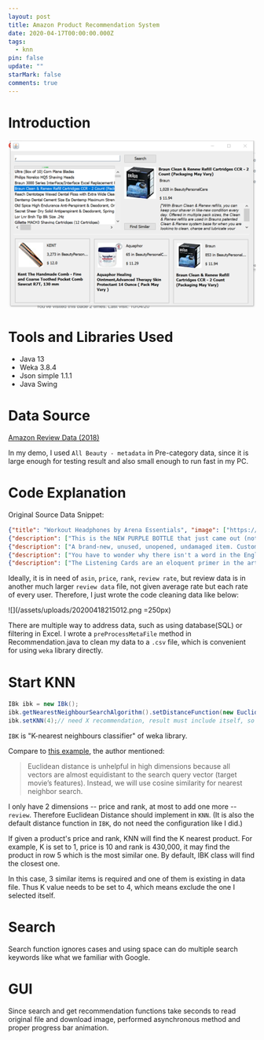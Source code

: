 ```yaml
---
layout: post
title: Amazon Product Recommendation System
date: 2020-04-17T00:00:00.000Z
tags:
  - knn
pin: false
update: ""
starMark: false
comments: true
---
```

# Introduction

![Screenshot](/assets/uploads/5e191dac7cb767d152d97ae9a02bf28.png)

# Tools and Libraries Used

* Java 13
* Weka 3.8.4
* Json simple 1.1.1
* Java Swing

# Data Source

[Amazon Review Data (2018)](https://nijianmo.github.io/amazon/index.html)

In my demo, I used `All Beauty - metadata` in Pre-category data, since it is large enough for testing result and also small enough to run fast in my PC.

# Code Explanation

Original Source Data Snippet:

```json
{"title": "Workout Headphones by Arena Essentials", "image": ["https://images-na.ssl-images-amazon.com/images/I/61BM8VG0BCL._SS40_.jpg", "https://images-na.ssl-images-amazon.com/images/I/61YKSNFYPPL._SS40_.jpg"], "brand": "HarperCollins", "rank": "3,235,148inBeautyamp;PersonalCare(", "main_cat": "All Beauty", "asin": "0061073717"}
{"description": ["This is the NEW PURPLE BOTTLE that just came out (not the old black bottle which came out years ago and has been discontinued)\n\nBlack Diamond\nIndoor Lotion\nTingle\nNew\nFull Size Bottle", "", ""], "title": "Black Diamond", "brand": "Swedish Beauty", "rank": "1,462,563inBeautyamp;PersonalCare(", "also_view": ["B000LXTNMW"], "main_cat": "All Beauty", "asin": "0143026860"}
{"description": ["A brand-new, unused, unopened, undamaged item. Customer Satisfaction Guaranteed."], "title": "12 Pc BLUE HEAVEN KAJAL\"HERBAL kajal With VITAMIN E COLOR Natural BLACK", "also_buy": ["B00OWT3W28", "B010E1X15K", "B0796RMSV8", "B07HPBWSW2", "B010FQJWWK", "B00IGBID9A", "B07C9KZTXP", "B00DNK5UR2", "B0079Z48S4", "B005EIIAPA", "B00MSU90U6", "B079MHLF3Z", "B078VXMNQQ", "B072SJQW3B", "B00MAX5TCY", "B01HTGNIH4", "B01BIRIPA0", "B0777796G5", "B01BEABLO8", "B01KJK7UA8", "B007T8LXZC", "B00ISAPPLI", "B07DDCD86N", "B01N6MIQ27"], "brand": "BLUE HEAVE", "rank": "100,425inBeautyPersonalCare(", "also_view": ["B00OWT3W28", "B0796RMSV8", "B010E1X15K", "B010FQJWWK", "B00OXQXP04", "B0079Z48S4", "B07C9KZTXP", "B06XC324BV", "1201025818", "B01BEABLO8", "B078V56SX1", "B00FLQ3VIQ", "B0154B5PAY", "B07KSHBD3R", "B078X9FPRD", "B07BN2WX93", "B00F6W0IGI", "B015E689YS", "B074QLLZ7V", "B01GW09XRW", "B005287VJ8", "B0789K416H", "B074VX7K85", "B0798KV8S6", "B0768XX5PM", "B071D5N6Z3", "B07B95FR76", "B01N9JM42T", "B07GKHKX6M", "0000045284", "B006LXBSYM", "B076DFBZLQ", "4784294759", "B07HPBWSW2", "B00LX45G1A", "B00H4XWEGO", "B01HBUSDPK", "B07BZ1KJX9", "B01LX6I5X0", "B00JGQJL4U", "B07BPVDPT9", "B00CEETD1M", "B00CTTJH04", "B00UC05MEM", "B00MAX5TCY", "B01BY5KDEC", "B071G69PGN", "B07H3XDM3M", "B006HCJXBM", "B077SW7V67", "B006WZ9TPO", "B0768YNQND", "B0079Z7GH4", "B07JZ527T2", "B0742J58WT", "B07C3GZJRB", "B077J4Q3K3"], "main_cat": "All Beauty", "price": "$6.45", "asin": "014789302X"}
{"description": ["You have to wonder why there isn't a word in the English language for the fireworks that go off in your brain when you finally kiss someone you've wanted for years. Or for the intimacy and tenderness you feel as you hold the hand of a suffering friend. A generation after the height of the AIDS crisis, what is it like to be a young gay man in New York? How many words are there now for the different kinds of pain, the different kinds of love? Matthew Lopez's The Inheritance premieres in two parts at the Young Vic Theatre, London, in March 2018.", "Matthew Lopez is the author of The Whipping Man (Luna Stage Company, Manhattan Theatre Club), The Legend of Georgia McBride (Denver Center for Performing Arts; Manhattan Class Company, Geffen Playhouse), Somewhere (The Old Globe, Hartford Stage), Reverberation (Hartford Stage Company), and Zoey's Perfect Wedding (Denver Center for the Performing Arts). In London, he was represented in Headlong Theatre's 9/11 Decade anthology with his short play The Sentinels."], "title": "The Inheritance", "also_buy": ["1848426380", "B07JVF7M3C", "1644450003", "1635571766", "1559365978", "1559365862", "0857055429", "B07J36923G", "0525618643", "1939931614", "B07HC435LF", "0573697094", "B07D4ZWCMB", "0735223521", "162779834X", "1468315714", "1420956493", "0345806565", "B07HC5H94C", "1101874562", "1559363843", "082223226X", "1350069299", "B07895XF5C", "1559365730", "1559365420", "0062795252", "B07BMLQN93", "3836563487", "177046316X", "0872867862", "1559365382", "155936582X", "0393310329", "1559365560", "B07GGRJWRW", "0802137563", "B0767FCYDP", "031631613X", "0804172706", "B0788XVVD8", "155936534X", "086547771X", "1559365323", "B01H4Z7CZE", "0316316121", "1328764524", "0199832536", "0735218196", "081013358X", "0452274001", "1559365404", "0738215678", "1555977359", "1848426038", "082222156X", "1468311085", "076246481X", "B07GW7NRW8", "0822225336", "0316188549", "1848426313", "1593500750", "B078DDYRBL", "B07GGCZ7GZ", "0571328873", "155659495X", "1559365471", "0822231166", "1984854275", "1593501463", "039959227X", "0573640041", "1501198246", "0684843269", "0865479445", "1250122430", "1559364580", "1783191430", "0143128752", "0573705674", "B072ZM74YY", "B0001HAGRE", "1400032385", "0571245927", "0552162949", "0553419056", "0822200732", "B003554PYO", "1350045985", "0307275930", "155936551X", "1559360410", "1559361131", "1350055018", "0007465084"], "brand": "Sunatoria", "rank": "476,831inBeautyPersonalCare(", "also_view": ["0571352367", "0573697094", "1635571766", "1559365978", "1420956493", "1634242173", "1848426380", "155936582X", "1350071935", "1718116373", "1848426038", "031631613X", "0062795252"], "main_cat": "All Beauty", "asin": "0571348351"}
{"description": ["The Listening Cards are an eloquent primer in the art of listening, offering you quick, straightforward and memorable lessons and graphics to help you and those you know easily improve your listening skills without having to read a big book. Each deck also includes underlying philosophy for listening and instructions for using the cards individually, with a partner or with a group. Attending website has free lessons and videos to learn even more.", "", ""], "title": "The Listening Cards", "image": ["https://images-na.ssl-images-amazon.com/images/I/51VcC85I8lL._SS40_.jpg"], "brand": "Listening Planet", "rank": "2,967,592inBeautyamp;PersonalCare(", "main_cat": "All Beauty", "asin": "0692508988"}
```

Ideally, it is in need of `asin`, `price`, `rank`, `review rate`, but review data is in another much larger `review data` file, not given average rate but each rate of every user. Therefore, I just wrote the code cleaning data like below:

![](/assets/uploads/20200418215012.png =250px)

There are multiple way to address data, such as using database(SQL) or filtering in Excel. I wrote a `preProcessMetaFile` method in Recommendation.java to clean my data to a `.csv` file, which is convenient for using `weka` library directly.

# Start KNN
```java
IBk ibk = new IBk();
ibk.getNearestNeighbourSearchAlgorithm().setDistanceFunction(new EuclideanDistance());// Use Euclidean Distance
ibk.setKNN(4);// need X recommendation, result must include itself, so add 1 neighbor
```
`IBK` is "K-nearest neighbours classifier" of weka library.

Compare to [this example](https://towardsdatascience.com/prototyping-a-recommender-system-step-by-step-part-1-knn-item-based-collaborative-filtering-637969614ea), the author mentioned:

> Euclidean distance is unhelpful in high dimensions because all vectors are almost equidistant to the search query vector (target movie’s features). Instead, we will use cosine similarity for nearest neighbor search.

I only have 2 dimensions -- price and rank, at most to add one more --`review`. Therefore Euclidean Distance should implement in `KNN`. (It is also the default distance function in  `IBK`, do not need the configuration like I did.)

If given a product's price and rank, KNN will find the K nearest product. For example, K is set to 1, price is 10 and rank is 430,000, it may find the product in row 5 which is the most similar one. By default, IBK class will find the closest one.

In this case, 3 similar items is required and one of them is existing in data file. Thus K value needs to be set to 4, which means exclude the one I selected itself.

# Search

Search function ignores cases and using space can do multiple search keywords like what we familiar with Google.

# GUI

Since search and get recommendation functions take seconds to read original file and download image, performed asynchronous method and proper progress bar animation.